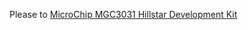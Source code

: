 Please to [MicroChip MGC3031 Hillstar Development Kit](http://ww1.microchip.com/downloads/en/DeviceDoc/40001721B.pdf)